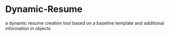 # Dynamic-Resume
a dynamic resume creation tool based on a baseline template and additional information in objects
